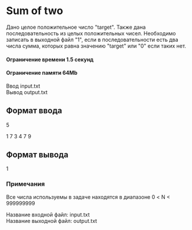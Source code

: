 # Sum of two

Дано целое положительное число "target". Также дана последовательность из целых положительных чисел. Необходимо записать в выходной файл "1", если в последовательности есть два числа сумма, которых равна значению "target" или "0" если таких нет.

#### Ограничение времени	1.5 секунд
#### Ограничение памяти	64Mb
Ввод	input.txt  
Вывод	output.txt

## Формат ввода
5  

1 7 3 4 7 9

## Формат вывода
1

### Примечания
Все числа используемы в задаче находятся в диапазоне 0 < N < 999999999

Название входной файл: input.txt  
Название выходной файл: output.txt

